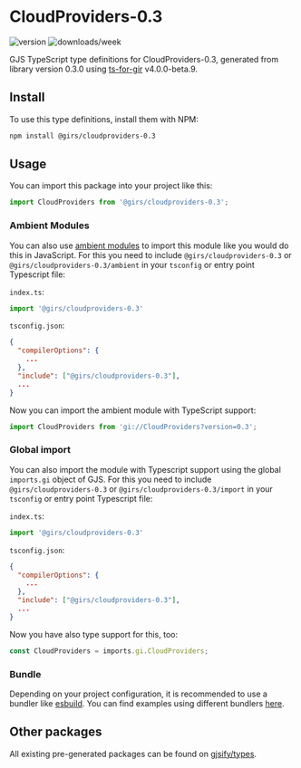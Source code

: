 
# CloudProviders-0.3

![version](https://img.shields.io/npm/v/@girs/cloudproviders-0.3)
![downloads/week](https://img.shields.io/npm/dw/@girs/cloudproviders-0.3)


GJS TypeScript type definitions for CloudProviders-0.3, generated from library version 0.3.0 using [ts-for-gir](https://github.com/gjsify/ts-for-gir) v4.0.0-beta.9.


## Install

To use this type definitions, install them with NPM:
```bash
npm install @girs/cloudproviders-0.3
```

## Usage

You can import this package into your project like this:
```ts
import CloudProviders from '@girs/cloudproviders-0.3';
```

### Ambient Modules

You can also use [ambient modules](https://github.com/gjsify/ts-for-gir/tree/main/packages/cli#ambient-modules) to import this module like you would do this in JavaScript.
For this you need to include `@girs/cloudproviders-0.3` or `@girs/cloudproviders-0.3/ambient` in your `tsconfig` or entry point Typescript file:

`index.ts`:
```ts
import '@girs/cloudproviders-0.3'
```

`tsconfig.json`:
```json
{
  "compilerOptions": {
    ...
  },
  "include": ["@girs/cloudproviders-0.3"],
  ...
}
```

Now you can import the ambient module with TypeScript support: 

```ts
import CloudProviders from 'gi://CloudProviders?version=0.3';
```

### Global import

You can also import the module with Typescript support using the global `imports.gi` object of GJS.
For this you need to include `@girs/cloudproviders-0.3` or `@girs/cloudproviders-0.3/import` in your `tsconfig` or entry point Typescript file:

`index.ts`:
```ts
import '@girs/cloudproviders-0.3'
```

`tsconfig.json`:
```json
{
  "compilerOptions": {
    ...
  },
  "include": ["@girs/cloudproviders-0.3"],
  ...
}
```

Now you have also type support for this, too:

```ts
const CloudProviders = imports.gi.CloudProviders;
```

### Bundle

Depending on your project configuration, it is recommended to use a bundler like [esbuild](https://esbuild.github.io/). You can find examples using different bundlers [here](https://github.com/gjsify/ts-for-gir/tree/main/examples).

## Other packages

All existing pre-generated packages can be found on [gjsify/types](https://github.com/gjsify/types).


